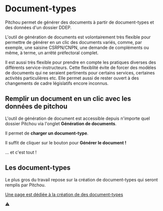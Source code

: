 # Document-types

Pitchou permet de générer des documents à partir de document-types et des données d'un dossier DDEP.

L'outil de génération de documents est volontairement très flexible pour permettre de générer en un clic des documents variés, comme, par exemple, une saisine CSRPN/CNPN, une demande de compléments ou même, à terme, un arrêté préfectoral complet.

Il est aussi très flexible pour prendre en compte les pratiques diverses des différents service-instructeurs.
Cette flexiblité évite de forcer des modèles de documents qui ne seraient pertinents pour certains services, certaines activités particulières etc. Elle permet aussi de rester ouvert à des changements de cadre législatifs encore inconnus.


## Remplir un document en un clic avec les données de pitchou

L'outil de génération de document est accessible depuis n'importe quel dossier Pitchou via l'onglet **Génération de documents**.

Il permet de **charger un document-type**.

Il suffit de cliquer sur le bouton pour **Générer le document !**

... et c'est tout !


## Les document-types

Le plus gros du travail repose sur la création de document-types qui seront remplis par Pitchou.

[Une page est dédiée à la création de des document-types](./creation.md)


⚠️
